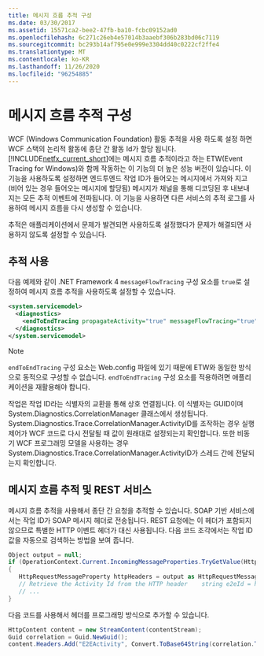 ```yaml
---
title: 메시지 흐름 추적 구성
ms.date: 03/30/2017
ms.assetid: 15571ca2-bee2-47fb-ba10-fcbc09152ad0
ms.openlocfilehash: 6c271c26eb4e57014b3aaebf306b283bd06c7119
ms.sourcegitcommit: bc293b14af795e0e999e3304dd40c0222cf2ffe4
ms.translationtype: MT
ms.contentlocale: ko-KR
ms.lasthandoff: 11/26/2020
ms.locfileid: "96254885"
---
```

# <a name="configuring-message-flow-tracing"></a>메시지 흐름 추적 구성

WCF (Windows Communication Foundation) 활동 추적을 사용 하도록 설정 하면 WCF 스택의 논리적 활동에 종단 간 활동 Id가 할당 됩니다. [!INCLUDE[netfx_current_short](../../../../../includes/netfx-current-short-md.md)]에는 메시지 흐름 추적이라고 하는 ETW(Event Tracing for Windows)와 함께 작동하는 이 기능의 더 높은 성능 버전이 있습니다. 이 기능을 사용하도록 설정하면 엔드투엔드 작업 ID가 들어오는 메시지에서 가져와 지고(비어 있는 경우 들어오는 메시지에 할당됨) 메시지가 채널을 통해 디코딩된 후 내보내지는 모든 추적 이벤트에 전파됩니다. 이 기능을 사용하면 다른 서비스의 추적 로그를 사용하여 메시지 흐름을 다시 생성할 수 있습니다.  
  
 추적은 애플리케이션에서 문제가 발견되면 사용하도록 설정했다가 문제가 해결되면 사용하지 않도록 설정할 수 있습니다.  
  
## <a name="enabling-tracing"></a>추적 사용  

 다음 예제와 같이 .NET Framework 4 `messageFlowTracing` 구성 요소를 `true`로 설정하여 메시지 흐름 추적을 사용하도록 설정할 수 있습니다.  
  
```xml  
<system.servicemodel>  
  <diagnostics>  
    <endToEndTracing propagateActivity="true" messageFlowTracing="true" />  
  </diagnostics>  
</system.servicemodel>  
```  
  
> [!NOTE]
> `endToEndTracing` 구성 요소는 Web.config 파일에 있기 때문에 ETW와 동일한 방식으로 동적으로 구성할 수 없습니다. `endToEndTracing` 구성 요소를 적용하려면 애플리케이션을 재활용해야 합니다.  
  
 작업은 작업 ID라는 식별자의 교환을 통해 상호 연결됩니다. 이 식별자는 GUID이며 System.Diagnostics.CorrelationManager 클래스에서 생성됩니다. System.Diagnostics.Trace.CorrelationManager.ActivityID를 조작하는 경우 실행 제어가 WCF 코드로 다시 전달될 때 값이 원래대로 설정되는지 확인합니다.  또한 비동기 WCF 프로그래밍 모델을 사용하는 경우 System.Diagnostics.Trace.CorrelationManager.ActivityID가 스레드 간에 전달되는지 확인합니다.  
  
## <a name="message-flow-tracing-and-rest-services"></a>메시지 흐름 추적 및 REST 서비스  

 메시지 흐름 추적을 사용해서 종단 간 요청을 추적할 수 있습니다.  SOAP 기반 서비스에서는 작업 ID가 SOAP 메시지 헤더로 전송됩니다. REST 요청에는 이 헤더가 포함되지 않으므로 특별한 HTTP 이벤트 헤더가 대신 사용됩니다. 다음 코드 조각에서는 작업 ID 값을 자동으로 검색하는 방법을 보여 줍니다.  
  
```csharp
Object output = null;
if (OperationContext.Current.IncomingMessageProperties.TryGetValue(HttpRequestMessageProperty.Name, out output))
{
   HttpRequestMessageProperty httpHeaders = output as HttpRequestMessageProperty;
   // Retrieve the Activity Id from the HTTP header    string e2eId = httpHeaders.Headers["E2EActivity"];
   // ...
}
```

 다음 코드를 사용해서 헤더를 프로그래밍 방식으로 추가할 수 있습니다.  
  
```csharp  
HttpContent content = new StreamContent(contentStream);  
Guid correlation = Guid.NewGuid();  
content.Headers.Add("E2EActivity", Convert.ToBase64String(correlation.ToByteArray()));  
```
